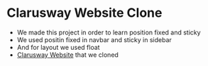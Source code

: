 # Clarusway Website Clone
- We made this project in order to learn position fixed and sticky
- We used positin fixed in navbar and sticky in sidebar
- And for layout we used float
- [Clarusway Website](https://clarusway.com/full-stack-developer/) that we cloned  

